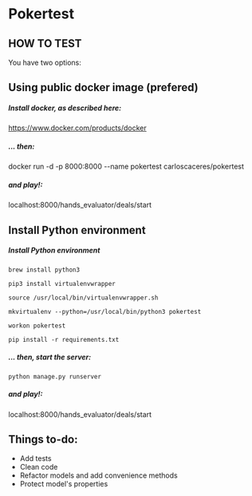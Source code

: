 # Pokertest

## HOW TO TEST

You have two options:

## Using public docker image (prefered)

##### Install docker, as described here:
https://www.docker.com/products/docker

##### ... then:
docker run -d -p 8000:8000 --name pokertest carloscaceres/pokertest

##### and play!:
localhost:8000/hands_evaluator/deals/start

## Install Python environment

##### Install Python environment

`brew install python3`

`pip3 install virtualenvwrapper`

`source /usr/local/bin/virtualenvwrapper.sh`

`mkvirtualenv --python=/usr/local/bin/python3 pokertest`

`workon pokertest`

`pip install -r requirements.txt`

##### ... then, start the server:

`python manage.py runserver`


##### and play!:

localhost:8000/hands_evaluator/deals/start


## Things to-do:
- Add tests
- Clean code
- Refactor models and add convenience methods
- Protect model's properties

